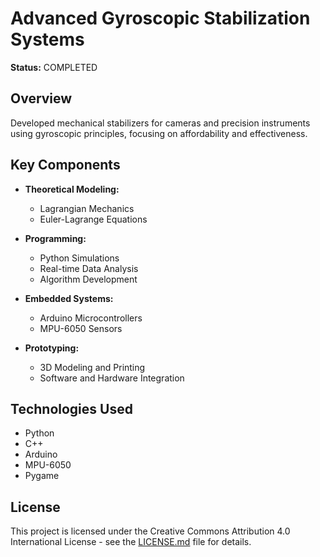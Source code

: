 # Advanced Gyroscopic Stabilization Systems

**Status:** COMPLETED

## Overview

Developed mechanical stabilizers for cameras and precision instruments using gyroscopic principles, focusing on affordability and effectiveness.

## Key Components

- **Theoretical Modeling:**
  - Lagrangian Mechanics
  - Euler-Lagrange Equations

- **Programming:**
  - Python Simulations
  - Real-time Data Analysis
  - Algorithm Development

- **Embedded Systems:**
  - Arduino Microcontrollers
  - MPU-6050 Sensors

- **Prototyping:**
  - 3D Modeling and Printing
  - Software and Hardware Integration

## Technologies Used

- Python
- C++
- Arduino
- MPU-6050
- Pygame

## License

This project is licensed under the Creative Commons Attribution 4.0 International License - see the [LICENSE.md](/LICENSE.md) file for details.

